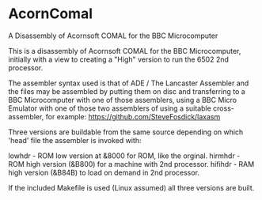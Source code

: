 # AcornComal
A Disassembly of Acornsoft COMAL for the BBC Microcomputer

This is a disassembly of Acornsoft COMAL for the BBC Microcomputer, initially
with a view to creating a "High" version to run the 6502 2nd processor.

The assembler syntax used is that of ADE / The Lancaster Assembler and the
files may be assembled by putting them on disc and transferring to a BBC
Microcomputer with one of those assemblers, using a BBC Micro Emulator
with one of those two assemblers of using a suitable cross-assembler, for
example: https://github.com/SteveFosdick/laxasm

Three versions are buildable from the same source depending on which
'head' file the assembler is invoked with:

lowhdr  - ROM low version at &8000 for ROM, like the orginal.
hirmhdr - ROM high version (&B800) for a machine with 2nd processor.
hifihdr - RAM high version (&B84B) to load on demand in 2nd processor.

If the included Makefile is used (Linux assumed) all three versions
are built.
